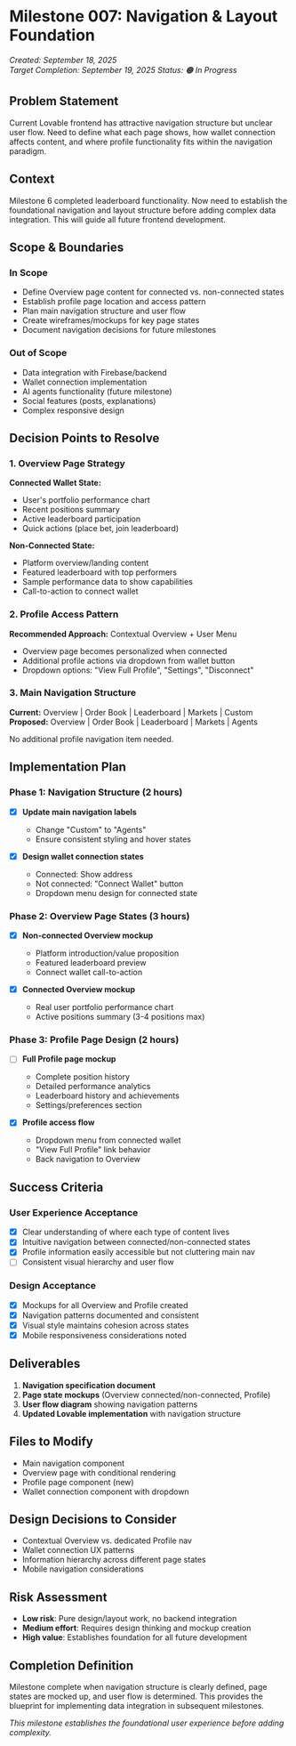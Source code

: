 # Milestone 007: Navigation & Layout Foundation
*Created: September 18, 2025*  
*Target Completion: September 19, 2025*
*Status: 🟠 In Progress*

## Problem Statement
Current Lovable frontend has attractive navigation structure but unclear user flow. Need to define what each page shows, how wallet connection affects content, and where profile functionality fits within the navigation paradigm.

## Context
Milestone 6 completed leaderboard functionality. Now need to establish the foundational navigation and layout structure before adding complex data integration. This will guide all future frontend development.

## Scope & Boundaries

### In Scope
- Define Overview page content for connected vs. non-connected states
- Establish profile page location and access pattern
- Plan main navigation structure and user flow
- Create wireframes/mockups for key page states
- Document navigation decisions for future milestones

### Out of Scope  
- Data integration with Firebase/backend
- Wallet connection implementation
- AI agents functionality (future milestone)
- Social features (posts, explanations)
- Complex responsive design

## Decision Points to Resolve

### 1. Overview Page Strategy
**Connected Wallet State:**
- User's portfolio performance chart
- Recent positions summary
- Active leaderboard participation
- Quick actions (place bet, join leaderboard)

**Non-Connected State:**  
- Platform overview/landing content
- Featured leaderboard with top performers
- Sample performance data to show capabilities
- Call-to-action to connect wallet

### 2. Profile Access Pattern
**Recommended Approach:** Contextual Overview + User Menu
- Overview page becomes personalized when connected
- Additional profile actions via dropdown from wallet button
- Dropdown options: "View Full Profile", "Settings", "Disconnect"

### 3. Main Navigation Structure
**Current:** Overview | Order Book | Leaderboard | Markets | Custom
**Proposed:** Overview | Order Book | Leaderboard | Markets | Agents

No additional profile navigation item needed.

## Implementation Plan

### Phase 1: Navigation Structure (2 hours)
- [X] **Update main navigation labels**
  - Change "Custom" to "Agents" 
  - Ensure consistent styling and hover states

- [X] **Design wallet connection states**
  - Connected: Show address
  - Not connected: "Connect Wallet" button
  - Dropdown menu design for connected state

### Phase 2: Overview Page States (3 hours)  
- [X] **Non-connected Overview mockup**
  - Platform introduction/value proposition
  - Featured leaderboard preview
  - Connect wallet call-to-action

- [X] **Connected Overview mockup**
  - Real user portfolio performance chart
  - Active positions summary (3-4 positions max)

### Phase 3: Profile Page Design (2 hours)
- [ ] **Full Profile page mockup**
  - Complete position history
  - Detailed performance analytics  
  - Leaderboard history and achievements
  - Settings/preferences section

- [X] **Profile access flow**
  - Dropdown menu from connected wallet
  - "View Full Profile" link behavior
  - Back navigation to Overview

## Success Criteria

### User Experience Acceptance
- [X] Clear understanding of where each type of content lives
- [X] Intuitive navigation between connected/non-connected states  
- [X] Profile information easily accessible but not cluttering main nav
- [ ] Consistent visual hierarchy and user flow

### Design Acceptance
- [X] Mockups for all Overview and Profile created
- [X] Navigation patterns documented and consistent
- [X] Visual style maintains cohesion across states
- [X] Mobile responsiveness considerations noted

## Deliverables
1. **Navigation specification document**
2. **Page state mockups** (Overview connected/non-connected, Profile)
3. **User flow diagram** showing navigation patterns
4. **Updated Lovable implementation** with navigation structure

## Files to Modify
- Main navigation component
- Overview page with conditional rendering
- Profile page component (new)
- Wallet connection component with dropdown

## Design Decisions to Consider
- Contextual Overview vs. dedicated Profile nav
- Wallet connection UX patterns
- Information hierarchy across different page states
- Mobile navigation considerations

## Risk Assessment
- **Low risk**: Pure design/layout work, no backend integration
- **Medium effort**: Requires design thinking and mockup creation
- **High value**: Establishes foundation for all future development

## Completion Definition
Milestone complete when navigation structure is clearly defined, page states are mocked up, and user flow is determined. This provides the blueprint for implementing data integration in subsequent milestones.

*This milestone establishes the foundational user experience before adding complexity.*